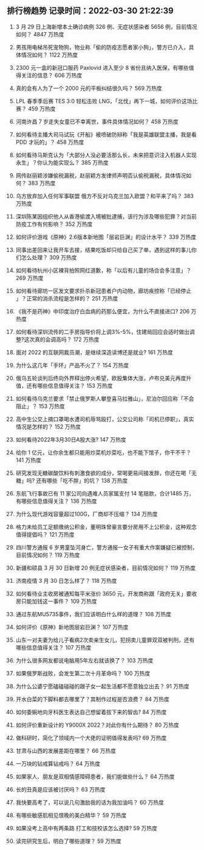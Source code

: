 
## 排行榜趋势 记录时间：2022-03-30 21:22:39
  
  1. 3 月 29 日上海新增本土确诊病例 326 例、无症状感染者 5656 例，目前情况如何？ 4847 万热度
    
  2. 男孩用电梯吊死宠物狗，物业称「偷的防疫志愿者家小狗」，警方已介入，具体情况如何？ 1122 万热度
    
  3. 2300 元一盒的新冠口服药 Paxlovid 进入至少 8 省份且纳入医保，有哪些值得关注的信息？ 606 万热度
    
  4. 真的会有人为了一个 2000 元的平板纠结很久吗？ 569 万热度
    
  5. LPL 春季季后赛 TES 3:0 轻松击败 LNG，「北伐」再下一城，如何评价这场比赛？ 459 万热度
    
  6. 河南许昌 7 岁走失女童已不幸离世，事件具体情况如何？ 458 万热度
    
  7. 如何看待主播大司马试玩《开船》被喷破防辩称「我是英雄联盟主播，我是看 PDD 才玩的」？ 458 万热度
    
  8. 如何看待马斯克认为「大部分人没必要活那么长，未来把意识注入机器人实现永生」？你认为能实现么？ 385 万热度
    
  9. 网传赵丽颖涉嫌偷税漏税，赵丽颖方发律师声明否认偷税漏税，具体情况如何？ 383 万热度
    
  10. 乌方放弃加入任何军事联盟 俄方不反对乌克兰加入欧盟？和平来了吗？ 383 万热度
    
  11. 深圳陈某因组织他人从香港偷渡入境被批逮捕，该行为涉及哪些犯罪？对当前防疫工作有何影响？ 352 万热度
    
  12. 如何评价游戏《原神》2.6版本新地图「层岩巨渊」的设计水平？ 339 万热度
    
  13. 同事出差回来让我开车去接，结果吃饭却只给自己买了单，遇到这样的事儿你们怎么处理？ 309 万热度
    
  14. 如何看待杭州小区裸背拍照网红道歉，称「以后有儿童的场合会多注意」？ 269 万热度
    
  15. 如何看待廊坊一区发文要求扑杀新冠患者户内动物，廊坊疾控称「已经停止 」？正常的消杀流程是怎样的？ 251 万热度
    
  16. 《我不是药神》中印度治疗白血病的药那么便宜，为什么不直接进口? 206 万热度
    
  17. 如何看待深圳流传的二手房指导价将上调3%-5%，住建局回应会适时做出调整?这次真的会调高吗？ 172 万热度
    
  18. 面对 2022 的互联网裁员潮，是继续深造读博还是就业? 161 万热度
    
  19. 为什么这几年「手环」产品不火了？ 154 万热度
    
  20. 俄乌五轮谈判后终向外界释出停火希望，欧股集体大涨，卢布兑美元再度升值，还有哪些信息值得关注？ 153 万热度
    
  21. 如何看待乌克兰要求「禁止俄罗斯人攀登喜马拉雅山」，尼泊尔回应称「不会阻止」？ 153 万热度
    
  22. 高中生公交上摘口罩喝水遭司机辱骂殴打，公交公司称「司机已停职」，真实情况是怎样的？ 152 万热度
    
  23. 如何看待2022年3月30日A股大涨? 147 万热度
    
  24. 给你 1 亿元，让你余生都只能用炒菜机炒菜吃，也不能下馆子，你干不干？ 141 万热度
    
  25. 研究发现无糖碳酸饮料有刺激食欲的成分，常喝更易间接发胖，你还在喝「无糖」吗? 还有哪些「吃不胖」的坑？ 138 万热度
    
  26. 东航飞行事故已有 11 家公司向遇难人员家属支付 14 笔赔款，合计1485 万，有哪些信息值得关注？ 136 万热度
    
  27. 为什么现代游戏容量超过100G，厂商却不压缩？ 134 万热度
    
  28. 格力未给员工足额缴纳公积金，董明珠曾豪言要分房用不上公积金，这种观念值得提倡吗？ 121 万热度
    
  29. 四川警方通报 6 岁男童坠河身亡，警方通报一女子有重大作案嫌疑已被控制，目前情况如何？ 119 万热度
    
  30. 新疆和硕县 3 月 30 日新增 20 例无症状感染者，目前情况如何？ 119 万热度
    
  31. 济南疫情 3 月 30 日怎么样了？ 118 万热度
    
  32. 如何看待业主收房被通知每平米涨价 3650 元，开发商称跟「政府无关」要收房只能加钱这一事件？ 109 万热度
    
  33. 通过东航MU5735事件，我们应该明白什么样的道理？ 108 万热度
    
  34. 如何评价《原神》新地图层岩巨渊？ 107 万热度
    
  35. 山东一对夫妻为给儿子看病2次卖亲生女儿，犯拐卖儿童罪双双被判刑，还有哪些信息值得关注？ 107 万热度
    
  36. 为什么很多网友都说电脑用5年左右就该换了？ 103 万热度
    
  37. 如果俄罗斯战败，会发生第二次十月革命吗？ 100 万热度
    
  38. 为什么公婆宁愿磕磕碰碰的跟子女一起生活都不愿意独立出去？ 91 万热度
    
  39. 开水白菜的下脚料都去哪里了？其制作过程是否浪费？ 84 万热度
    
  40. 如何委婉地向牙科医生表达自己想留着拔下来的智齿? 84 万热度
    
  41. 如何评价重新设计的 Y9000X 2022？对此你有什么期待？ 80 万热度
    
  42. 做科研时，简化了领域内一个大佬的证明值得发表吗? 69 万热度
    
  43. 甘肃与山西的发展差距在哪里？ 66 万热度
    
  44. 一万块的钻戒算钻戒吗？ 64 万热度
    
  45. 如果家人、朋友是双相情感障碍患者，我们能做些什么？ 64 万热度
    
  46. 长的丑真是应该被讨厌吗？ 63 万热度
    
  47. 我快要高考了，可以说几句激励我的话为我加油吗？ 60 万热度
    
  48. 有哪些敏感肌相见恨晚的美白精华？ 59 万热度
    
  49. 如果没考上高中有两条路 打工和技校该怎么选择? 59 万热度
    
  50. 读完研究生后，明白了哪些道理？ 59 万热度
    